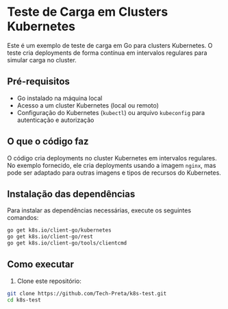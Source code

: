 # Teste de Carga em Clusters Kubernetes

Este é um exemplo de teste de carga em Go para clusters Kubernetes. O teste cria deployments de forma contínua em intervalos regulares para simular carga no cluster.

## Pré-requisitos

- Go instalado na máquina local
- Acesso a um cluster Kubernetes (local ou remoto)
- Configuração do Kubernetes (`kubectl`) ou arquivo `kubeconfig` para autenticação e autorização

## O que o código faz

O código cria deployments no cluster Kubernetes em intervalos regulares. No exemplo fornecido, ele cria deployments usando a imagem `nginx`, mas pode ser adaptado para outras imagens e tipos de recursos do Kubernetes.

## Instalação das dependências

Para instalar as dependências necessárias, execute os seguintes comandos:

```bash
go get k8s.io/client-go/kubernetes
go get k8s.io/client-go/rest
go get k8s.io/client-go/tools/clientcmd
```

## Como executar

1. Clone este repositório:

```bash
git clone https://github.com/Tech-Preta/k8s-test.git
cd k8s-test
```
